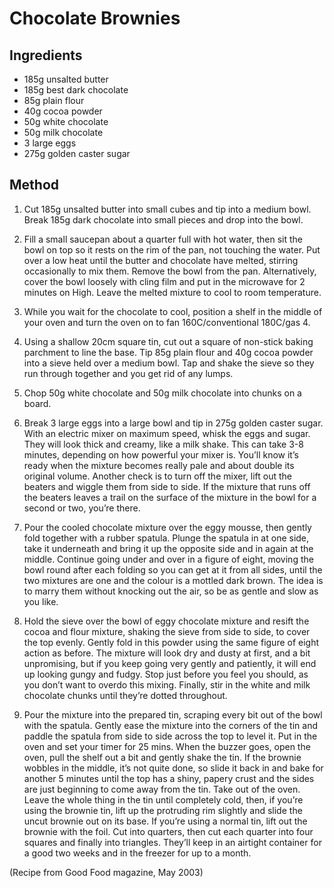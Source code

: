# Chocolate Brownies

## Ingredients

* 185g unsalted butter
* 185g best dark chocolate
* 85g plain flour
* 40g cocoa powder
* 50g white chocolate
* 50g milk chocolate
* 3 large eggs
* 275g golden caster sugar

## Method

1. Cut 185g unsalted butter into small cubes and tip into a medium bowl. Break 185g dark chocolate into small pieces and drop into the bowl.

2. Fill a small saucepan about a quarter full with hot water, then sit the bowl on top so it rests on the rim of the pan, not touching the water. Put over a low heat until the butter and chocolate have melted, stirring occasionally to mix them. Remove the bowl from the pan. Alternatively, cover the bowl loosely with cling film and put in the microwave for 2 minutes on High. Leave the melted mixture to cool to room temperature.

3. While you wait for the chocolate to cool, position a shelf in the middle of your oven and turn the oven on to fan 160C/conventional 180C/gas 4.

4. Using a shallow 20cm square tin, cut out a square of non-stick baking parchment to line the base. Tip 85g plain flour and 40g cocoa powder into a sieve held over a medium bowl. Tap and shake the sieve so they run through together and you get rid of any lumps.

5. Chop 50g white chocolate and 50g milk chocolate into chunks on a board.

6. Break 3 large eggs into a large bowl and tip in 275g golden caster sugar. With an electric mixer on maximum speed, whisk the eggs and sugar. They will look thick and creamy, like a milk shake. This can take 3-8 minutes, depending on how powerful your mixer is. You’ll know it’s ready when the mixture becomes really pale and about double its original volume. Another check is to turn off the mixer, lift out the beaters and wiggle them from side to side. If the mixture that runs off the beaters leaves a trail on the surface of the mixture in the bowl for a second or two, you’re there.

7. Pour the cooled chocolate mixture over the eggy mousse, then gently fold together with a rubber spatula. Plunge the spatula in at one side, take it underneath and bring it up the opposite side and in again at the middle. Continue going under and over in a figure of eight, moving the bowl round after each folding so you can get at it from all sides, until the two mixtures are one and the colour is a mottled dark brown. The idea is to marry them without knocking out the air, so be as gentle and slow as you like.

8. Hold the sieve over the bowl of eggy chocolate mixture and resift the cocoa and flour mixture, shaking the sieve from side to side, to cover the top evenly. Gently fold in this powder using the same figure of eight action as before. The mixture will look dry and dusty at first, and a bit unpromising, but if you keep going very gently and patiently, it will end up looking gungy and fudgy. Stop just before you feel you should, as you don’t want to overdo this mixing. Finally, stir in the white and milk chocolate chunks until they’re dotted throughout.

9. Pour the mixture into the prepared tin, scraping every bit out of the bowl with the spatula. Gently ease the mixture into the corners of the tin and paddle the spatula from side to side across the top to level it. Put in the oven and set your timer for 25 mins. When the buzzer goes, open the oven, pull the shelf out a bit and gently shake the tin. If the brownie wobbles in the middle, it’s not quite done, so slide it back in and bake for another 5 minutes until the top has a shiny, papery crust and the sides are just beginning to come away from the tin. Take out of the oven.
Leave the whole thing in the tin until completely cold, then, if you’re using the brownie tin, lift up the protruding rim slightly and slide the uncut brownie out on its base. If you’re using a normal tin, lift out the brownie with the foil. Cut into quarters, then cut each quarter into four squares and finally into triangles. They’ll keep in an airtight container for a good two weeks and in the freezer for up to a month.

(Recipe from Good Food magazine, May 2003)
